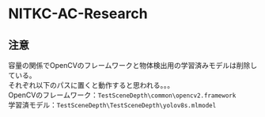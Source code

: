 # NITKC-AC-Research
## 注意
容量の関係でOpenCVのフレームワークと物体検出用の学習済みモデルは削除している。  
それぞれ以下のパスに置くと動作すると思われる。。。  
    OpenCVのフレームワーク：`TestSceneDepth\common\opencv2.framework`  
    学習済モデル：`TestSceneDepth\TestSceneDepth\yolov8s.mlmodel`  
